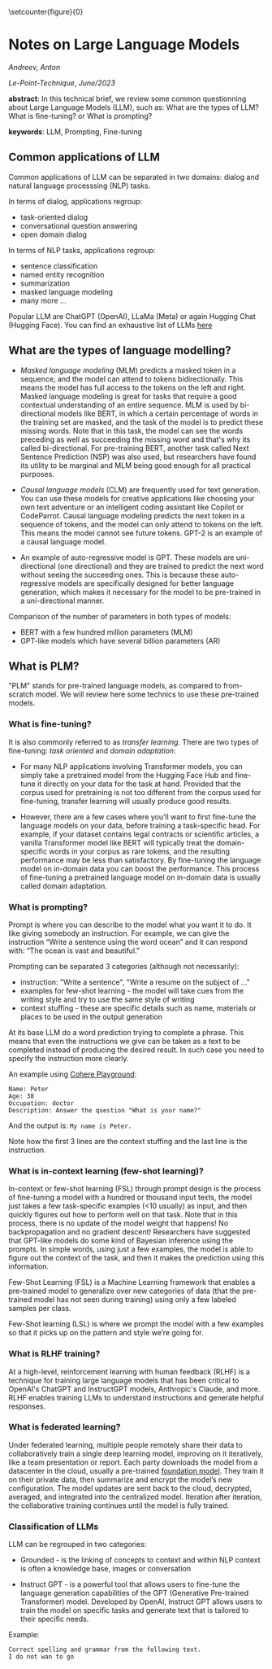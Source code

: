 \setcounter{figure}{0}

# Notes on Large Language Models

_Andreev, Anton_

_Le-Point-Technique_, _June/2023_

__abstract__: In this technical brief, we review some common questionning about Large Language Models (LLM), such as:
What are the types of LLM? What is fine-tuning? or What is prompting?

__keywords__: LLM, Prompting, Fine-tuning


## Common applications of LLM

Common applications of LLM can be separated in two domains: dialog and natural language processsing (NLP) tasks.

In terms of dialog, applications regroup:
* task-oriented dialog
* conversational question answering
* open domain dialog

In terms of NLP tasks, applications regroup:
* sentence classification
* named entity recognition
* summarization
* masked language modeling
* many more ...

Popular LLM are ChatGPT (OpenAI), LLaMa (Meta) or again Hugging Chat (Hugging Face).
You can find an exhaustive list of LLMs [here](https://github.com/toncho11/ML_examples/wiki/List-of-Large-Language-Models-and-APIs)

## What are the types of language modelling?

- _Masked language modeling_ (MLM) predicts a masked token in a sequence, and the model can attend to tokens bidirectionally. This means the model has full access to the tokens on the left and right. Masked language modeling is great for tasks that require a good contextual understanding of an entire sequence. MLM is used by bi-directional models like BERT, in which a certain percentage of words in the training set are masked, and the task of the model is to predict these missing words. Note that in this task, the model can see the words preceding as well as succeeding the missing word and that's why its called bi-directional. For pre-training BERT, another task called Next Sentence Prediction (NSP) was also used, but researchers have found its utility to be marginal and MLM being good enough for all practical purposes.

- _Causal language models_ (CLM) are frequently used for text generation. You can use these models for creative applications like choosing your own text adventure or an intelligent coding assistant like Copilot or CodeParrot. Causal language modeling predicts the next token in a sequence of tokens, and the model can only attend to tokens on the left. This means the model cannot see future tokens. GPT-2 is an example of a causal language model.

- An example of auto-regressive model is GPT. These models are uni-directional (one directional) and they are trained to predict the next word without seeing the succeeding ones. This is because these auto-regressive models are specifically designed for better language generation, which makes it necessary for the model to be pre-trained in a uni-directional manner.

Comparison of the number of parameters in both types of models:
- BERT with a few hundred million parameters (MLM)
- GPT-like models which have several billion parameters (AR)

## What is PLM?
"PLM" stands for pre-trained language models, as compared to from-scratch model.
We will review here some technics to use these pre-trained models.

### What is fine-tuning?

It is also commonly referred to as _transfer learning_. There are two types of fine-tuning: _task oriented_ and _domain adaptation_:

- For many NLP applications involving Transformer models, you can simply take a pretrained model from the Hugging Face Hub and fine-tune it directly on your data for the task at hand. Provided that the corpus used for pretraining is not too different from the corpus used for fine-tuning, transfer learning will usually produce good results. 

- However, there are a few cases where you’ll want to first fine-tune the language models on your data, before training a task-specific head. For example, if your dataset contains legal contracts or scientific articles, a vanilla Transformer model like BERT will typically treat the domain-specific words in your corpus as rare tokens, and the resulting performance may be less than satisfactory. By fine-tuning the language model on in-domain data you can boost the performance. This process of fine-tuning a pretrained language model on in-domain data is usually called domain adaptation.

### What is prompting?

Prompt is where you can describe to the model what you want it to do. It like giving somebody an instruction. For example, we can give the instruction “Write a sentence using the word ocean” and it can respond with: “The ocean is vast and beautiful.”

Prompting can be separated 3 categories (although not necessarily):
- instruction: "Write a sentence", "Write a resume on the subject of ..."
- examples for few-shot learning - the model will take cues from the writing style and try to use the same style of writing 
- context stuffing - these are specific details such as name, materials or places to be used in the output generation

At its base LLM do a word prediction trying to complete a phrase. This means that even the instructions we give can be taken as a text to be completed instead of producing the desired result. In such case you need to specify the instruction more clearly.

An example using [Cohere Playground](https://dashboard.cohere.ai/playground/generate):

```
Name: Peter
Age: 38
Occupation: doctor
Description: Answer the question "What is your name?"
```

And the output is:
`My name is Peter.`

Note how the first 3 lines are the context stuffing and the last line is the instruction.

### What is in-context learning (few-shot learning)?

In-context or few-shot learning (FSL) through prompt design is the process of fine-tuning a model with a hundred or thousand input texts, the model just takes a few task-specific examples (<10 usually) as input, and then quickly figures out how to perform well on that task. Note that in this process, there is no update of the model weight that happens! No backpropagation and no gradient descent! Researchers have suggested that GPT-like models do some kind of Bayesian inference using the prompts. In simple words, using just a few examples, the model is able to figure out the context of the task, and then it makes the prediction using this information.

Few-Shot Learning (FSL) is a Machine Learning framework that enables a pre-trained model to generalize over new categories of data (that the pre-trained model has not seen during training) using only a few labeled samples per class.

Few-Shot learning (LSL) is where we prompt the model with a few examples so that it picks up on the pattern and style we’re going for.


### What is RLHF training?
At a high-level, reinforcement learning with human feedback (RLHF) is a technique for training large language models that has been critical to OpenAI's ChatGPT and InstructGPT models, Anthropic's Claude, and more. RLHF enables training LLMs to understand instructions and generate helpful responses.

### What is federated learning?
Under federated learning, multiple people remotely share their data to collaboratively train a single deep learning model, improving on it iteratively, like a team presentation or report. Each party downloads the model from a datacenter in the cloud, usually a pre-trained [foundation model](https://research.ibm.com/blog/what-are-foundation-models). They train it on their private data, then summarize and encrypt the model’s new configuration. The model updates are sent back to the cloud, decrypted, averaged, and integrated into the centralized model. Iteration after iteration, the collaborative training continues until the model is fully trained.

### Classification of LLMs

LLM can be regrouped in two categories:

- Grounded - is the linking of concepts to context and within NLP context is often a knowledge base, images or conversation

- Instruct GPT - is a powerful tool that allows users to fine-tune the language generation capabilities of the GPT (Generative Pre-trained Transformer) model. Developed by OpenAI, Instruct GPT allows users to train the model on specific tasks and generate text that is tailored to their specific needs.

Example:

```
Correct spelling and grammar from the following text.
I do not wan to go
```